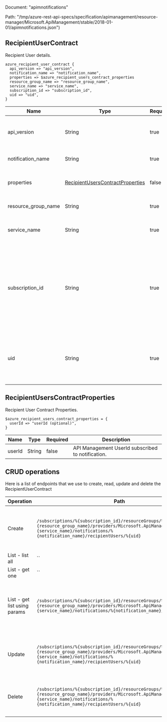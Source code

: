 Document: "apimnotifications"


Path: "/tmp/azure-rest-api-specs/specification/apimanagement/resource-manager/Microsoft.ApiManagement/stable/2018-01-01/apimnotifications.json")

## RecipientUserContract

Recipient User details.

```puppet
azure_recipient_user_contract {
  api_version => "api_version",
  notification_name => "notification_name",
  properties => $azure_recipient_users_contract_properties
  resource_group_name => "resource_group_name",
  service_name => "service_name",
  subscription_id => "subscription_id",
  uid => "uid",
}
```

| Name        | Type           | Required       | Description       |
| ------------- | ------------- | ------------- | ------------- |
|api_version | String | true | Version of the API to be used with the client request. |
|notification_name | String | true | Notification Name Identifier. |
|properties | [RecipientUsersContractProperties](#recipientuserscontractproperties) | false | Recipient User entity contract properties. |
|resource_group_name | String | true | The name of the resource group. |
|service_name | String | true | The name of the API Management service. |
|subscription_id | String | true | Subscription credentials which uniquely identify Microsoft Azure subscription. The subscription ID forms part of the URI for every service call. |
|uid | String | true | User identifier. Must be unique in the current API Management service instance. |
        
## RecipientUsersContractProperties

Recipient User Contract Properties.

```puppet
$azure_recipient_users_contract_properties = {
  userId => "userId (optional)",
}
```

| Name        | Type           | Required       | Description       |
| ------------- | ------------- | ------------- | ------------- |
|userId | String | false | API Management UserId subscribed to notification. |



## CRUD operations

Here is a list of endpoints that we use to create, read, update and delete the RecipientUserContract

| Operation | Path | Verb | Description | OperationID |
| ------------- | ------------- | ------------- | ------------- | ------------- |
|Create|`/subscriptions/%{subscription_id}/resourceGroups/%{resource_group_name}/providers/Microsoft.ApiManagement/service/%{service_name}/notifications/%{notification_name}/recipientUsers/%{uid}`|Put|Adds the API Management User to the list of Recipients for the Notification.|NotificationRecipientUser_CreateOrUpdate|
|List - list all|``||||
|List - get one|``||||
|List - get list using params|`/subscriptions/%{subscription_id}/resourceGroups/%{resource_group_name}/providers/Microsoft.ApiManagement/service/%{service_name}/notifications/%{notification_name}/recipientUsers`|Get|Gets the list of the Notification Recipient User subscribed to the notification.|NotificationRecipientUser_ListByNotification|
|Update|`/subscriptions/%{subscription_id}/resourceGroups/%{resource_group_name}/providers/Microsoft.ApiManagement/service/%{service_name}/notifications/%{notification_name}/recipientUsers/%{uid}`|Put|Adds the API Management User to the list of Recipients for the Notification.|NotificationRecipientUser_CreateOrUpdate|
|Delete|`/subscriptions/%{subscription_id}/resourceGroups/%{resource_group_name}/providers/Microsoft.ApiManagement/service/%{service_name}/notifications/%{notification_name}/recipientUsers/%{uid}`|Delete|Removes the API Management user from the list of Notification.|NotificationRecipientUser_Delete|
